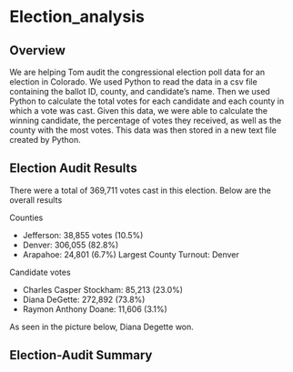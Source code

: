 # Election_analysis

## Overview
We are helping Tom audit the congressional election poll data for an election in Colorado. We used Python to read the data in a csv file containing the ballot ID, county, and candidate’s name. Then we used Python to calculate the total votes for each candidate and each county in which a vote was cast. Given this data, we were able to calculate the winning candidate, the percentage of votes they received, as well as the county with the most votes. This data was then stored in a new text file created by Python.

## Election Audit Results

There were a total of 369,711 votes cast in this election. Below are the overall results

Counties
-	Jefferson: 38,855 votes (10.5%)
-	Denver: 306,055 (82.8%)
-	Arapahoe: 24,801 (6.7%)
Largest County Turnout: Denver

Candidate votes
-	Charles Casper Stockham: 85,213 (23.0%)
-	Diana DeGette: 272,892 (73.8%)
-	Raymon Anthony Doane: 11,606 (3.1%)

As seen in the picture below, Diana Degette won.

## Election-Audit Summary
